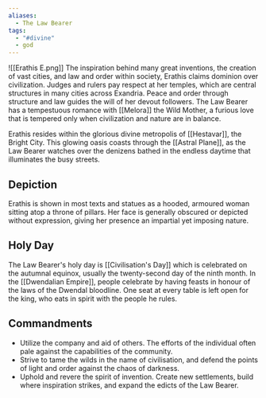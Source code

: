```yaml
---
aliases:
  - The Law Bearer
tags:
  - "#divine"
  - god
---
```

![[Erathis E.png]]
The inspiration behind many great inventions, the creation of vast cities, and law and order within society, Erathis claims dominion over civilization. Judges and rulers pay respect at her temples, which are central structures in many cities across Exandria. Peace and order through structure and law guides the will of her devout followers. The Law Bearer has a tempestuous romance with [[Melora]] the Wild Mother, a furious love that is tempered only when civilization and nature are in balance.

Erathis resides within the glorious divine metropolis of [[Hestavar]], the Bright City. This glowing oasis coasts through the [[Astral Plane]], as the Law Bearer watches over the denizens bathed in the endless daytime that illuminates the busy streets.
## Depiction
Erathis is shown in most texts and statues as a hooded, armoured woman sitting atop a throne of pillars. Her face is generally obscured or depicted without expression, giving her presence an impartial yet imposing nature.
## Holy Day
The Law Bearer's holy day is [[Civilisation's Day]] which is celebrated on the autumnal equinox, usually the twenty-second day of the ninth month. In the [[Dwendalian Empire]], people celebrate by having feasts in honour of the laws of the Dwendal bloodline. One seat at every table is left open for the king, who eats in spirit with the people he rules.
## Commandments
- Utilize the company and aid of others. The efforts of the individual often pale against the capabilities of the community.
- Strive to tame the wilds in the name of civilisation, and defend the points of light and order against the chaos of darkness.
- Uphold and revere the spirit of invention. Create new settlements, build where inspiration strikes, and expand the edicts of the Law Bearer.

